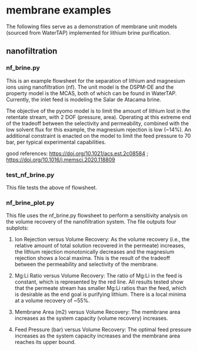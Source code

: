# membrane examples
The following files serve as a demonstration of membrane unit models (sourced from WaterTAP) implemented for lithium brine purification.

## nanofiltration
### nf_brine.py
This is an example flowsheet for the separation of lithium and magnesium ions using nanofiltration (nf). The unit model is the DSPM-DE and the property model is the MCAS, both of which can be found in WaterTAP. Currently, the inlet feed is modeling the Salar de Atacama brine. 

The objective of the pyomo model is to limit the amount of lithium lost in the retentate stream, with 2 DOF (pressure, area). Operating at this extreme end of the tradeoff between the selectivity and permeability, combined with the low solvent flux for this example, the magnesium rejection is low (~14%). An additional constraint is enacted on the model to limit the feed pressure to 70 bar, per typical experimental capabilities.

good references: https://doi.org/10.1021/acs.est.2c08584 ; https://doi.org/10.1016/j.memsci.2020.118809

### test_nf_brine.py
This file tests the above nf flowsheet.

### nf_brine_plot.py
This file uses the nf_brine.py flowsheet to perform a sensitivity analysis on the volume recovery of the nanofiltration system. The file outputs four subplots:

1. Ion Rejection versus Volume Recovery: As the volume recovery (i.e., the relative amount of total solution recovered in the permeate) increases, the lithium rejection monotonically decreases and the magnesium rejection shows a local maxima. This is the result of the tradeoff between the permeability and selectivity of the membrane.

2. Mg:Li Ratio versus Volume Recovery: The ratio of Mg:Li in the feed is constant, which is represented by the red line. All results tested show that the permeate stream has smaller Mg:Li ratios than the feed, which is desirable as the end goal is purifying lithium. There is a local minima at a volume recovery of ~55%.

3. Membrane Area (m2) versus Volume Recovery: The membrane area increases as the system capacity (volume recovery) increases.

4. Feed Pressure (bar) versus Volume Recovery: The optimal feed pressure increases as the system capacity increases and the membrane area reaches its upper bound.
